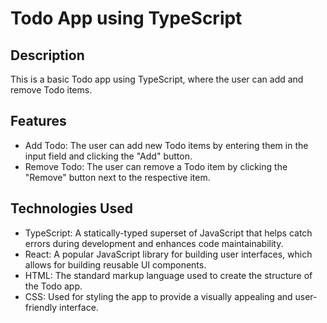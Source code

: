 # Todo App using TypeScript

## Description

This is a basic Todo app using TypeScript, where the user can add and remove Todo items.

## Features

- Add Todo: The user can add new Todo items by entering them in the input field and clicking the "Add" button.
- Remove Todo: The user can remove a Todo item by clicking the "Remove" button next to the respective item.

## Technologies Used

- TypeScript: A statically-typed superset of JavaScript that helps catch errors during development and enhances code maintainability.
- React: A popular JavaScript library for building user interfaces, which allows for building reusable UI components.
- HTML: The standard markup language used to create the structure of the Todo app.
- CSS: Used for styling the app to provide a visually appealing and user-friendly interface.

